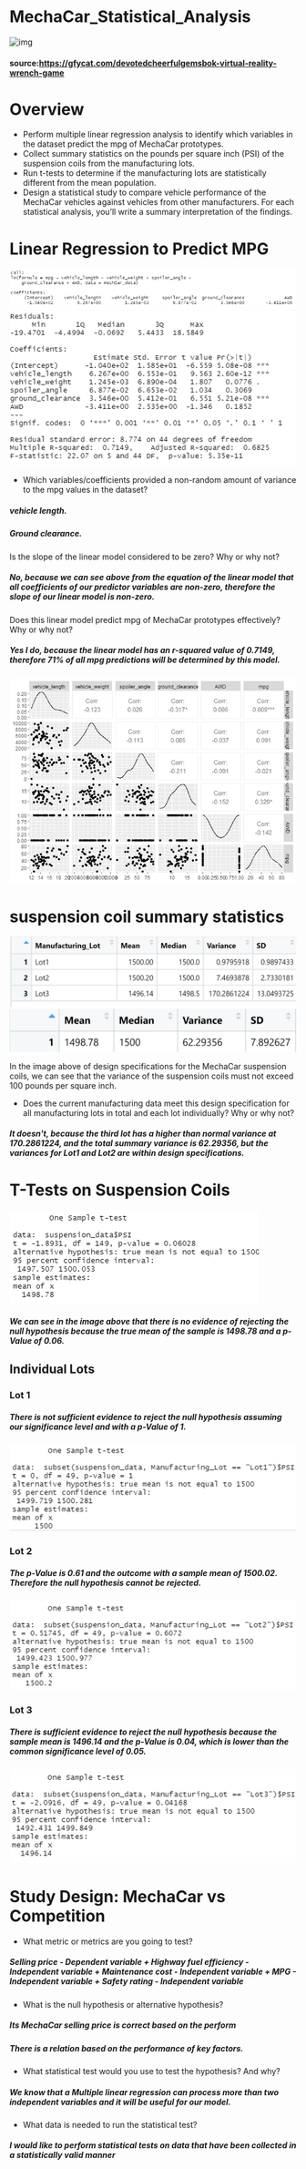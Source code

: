 # MechaCar_Statistical_Analysis

![img](https://github.com/Edgarhv/MechaCar_Statistical_Analysis/blob/ba37ddf1d2ecb79866451ce7af65140754bf5328/DevotedCheerfulGemsbok-mobile.gif)

#### source:https://gfycat.com/devotedcheerfulgemsbok-virtual-reality-wrench-game


# Overview

* Perform multiple linear regression analysis to identify which variables in the dataset predict the mpg of MechaCar prototypes.
* Collect summary statistics on the pounds per square inch (PSI) of the suspension coils from the manufacturing lots.
* Run t-tests to determine if the manufacturing lots are statistically different from the mean population.
* Design a statistical study to compare vehicle performance of the MechaCar vehicles against vehicles from other manufacturers. For each statistical analysis, you’ll write a summary interpretation of the findings.

# Linear Regression to Predict MPG

![img](https://github.com/Edgarhv/MechaCar_Statistical_Analysis/blob/11adb83e6264e833ef994b30b61bd5940055a089/Images/Model.png)
![img](https://github.com/Edgarhv/MechaCar_Statistical_Analysis/blob/1165639886d811972dcebaf0c07fcdc85044e6a3/Images/Model2.png)

* Which variables/coefficients provided a non-random amount of variance to the mpg values in the dataset?
##### vehicle length.
##### Ground clearance.

Is the slope of the linear model considered to be zero? Why or why not?
##### No, because we can see above from the equation of the linear model that all coefficients of our predictor variables are non-zero, therefore the slope of our linear model is non-zero.

Does this linear model predict mpg of MechaCar prototypes effectively? Why or why not?
##### Yes I do, because the linear model has an r-squared value of 0.7149, therefore 71% of all mpg predictions will be determined by this model.

![img](https://github.com/Edgarhv/MechaCar_Statistical_Analysis/blob/c05bd71b008bce85169cdf67d45a32bd10090f39/Images/Plot.png)

# suspension coil summary statistics

![img](https://github.com/Edgarhv/MechaCar_Statistical_Analysis/blob/f9be43c8f2d6ffa0e106255bb778c59ca8ea5b26/Images/lot_summary.png)
![img](https://github.com/Edgarhv/MechaCar_Statistical_Analysis/blob/ba8d9eab57e23da673506c307a1bcf9b6ee96685/Images/total_summary.png)


In the image above of design specifications for the MechaCar suspension coils, we can see that the variance of the suspension coils must not exceed 100 pounds per square inch. 

* Does the current manufacturing data meet this design specification for all manufacturing lots in total and each lot individually? Why or why not?
##### It doesn't, because the third lot has a higher than normal variance at 170.2861224, and the total summary variance is 62.29356, but the variances for Lot1 and Lot2 are within design specifications.

# T-Tests on Suspension Coils

![img](https://github.com/Edgarhv/MechaCar_Statistical_Analysis/blob/8a18fca4bd9978f42ba14b0d58507950529043bc/Images/1.png)

##### We can see in the image above that there is no evidence of rejecting the null hypothesis because the true mean of the sample is 1498.78 and a p-Value of 0.06. 

## Individual Lots
### Lot 1
##### There is not sufficient evidence to reject the null hypothesis assuming our significance level and with a p-Value of 1.
![img](https://github.com/Edgarhv/MechaCar_Statistical_Analysis/blob/31c0836bfd210f4c2ab937c0b68dcea8bf2f0539/Images/Lot1.png)
### Lot 2
##### The p-Value is 0.61 and the outcome with a sample mean of 1500.02. Therefore the null hypothesis cannot be rejected.
![img](https://github.com/Edgarhv/MechaCar_Statistical_Analysis/blob/21752b6114093e6156ad01c4eeaa93d252035a34/Images/Lot2.png)
### Lot 3
##### There is sufficient evidence to reject the null hypothesis because the sample mean is 1496.14 and the p-Value is 0.04, which is lower than the common significance level of 0.05.
![img](https://github.com/Edgarhv/MechaCar_Statistical_Analysis/blob/c0c64aad26cff054d361953e98aa493f72ecae3b/Images/Lot3.png)

# Study Design: MechaCar vs Competition

* What metric or metrics are you going to test?

##### Selling price - Dependent variable + Highway fuel efficiency - Independent variable + Maintenance cost - Independent variable + MPG - Independent variable + Safety rating - Independent variable
*  What is the null hypothesis or alternative hypothesis?
##### Its MechaCar selling price is correct based on the perform 
##### There is a relation based on the performance of key factors.

* What statistical test would you use to test the hypothesis? And why?
##### We know that a Multiple linear regression can process more than two independent variables and it will be useful for our model.

* What data is needed to run the statistical test?
##### I would like to  perform statistical tests on data that have been collected in a statistically valid manner
